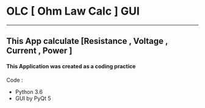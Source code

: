 # OLC [ Ohm Law Calc ] GUI
---
## This App calculate [Resistance , Voltage , Current , Power ]

#### This Application was created as a coding practice
Code :
* Python 3.6
* GUI by PyQt 5 
